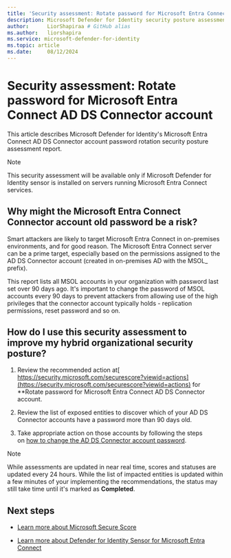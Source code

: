 ```yaml
---
title: 'Security assessment: Rotate password for Microsoft Entra Connect connector account '
description: Microsoft Defender for Identity security posture assessment on Microsoft Entra Connect. In this assessment we recommend customers change the password of MSOL accounts with password last set over 90 days ago.
author:      LiorShapiraa # GitHub alias
ms.author:   liorshapira
ms.service: microsoft-defender-for-identity
ms.topic: article
ms.date:     08/12/2024
---
```


# Security assessment: Rotate password for Microsoft Entra Connect AD DS Connector account

This article describes Microsoft Defender for Identity's Microsoft Entra Connect AD DS Connector account password rotation security posture assessment report.

> [!NOTE]
> This security assessment will be available only if Microsoft Defender for Identity sensor is installed on servers running Microsoft Entra Connect services. 
## Why might the Microsoft Entra Connect Connector account old password be a risk?

Smart attackers are likely to target Microsoft Entra Connect in on-premises environments, and for good reason. The Microsoft Entra Connect server can be a prime target, especially based on the permissions assigned to the AD DS Connector account (created in on-premises AD with the MSOL_ prefix).

This report lists all MSOL accounts in your organization with password last set over 90 days ago. It's important to change the password of MSOL accounts every 90 days to prevent attackers from allowing use of the high privileges that the connector account typically holds - replication permissions, reset password and so on.

##   How do I use this security assessment to improve my hybrid organizational security posture?

1. Review the recommended action at[ https://security.microsoft.com/securescore?viewid=actions](https://security.microsoft.com/securescore?viewid=actions) for **Rotate password for Microsoft Entra Connect AD DS Connector account.  

1. Review the list of exposed entities to discover which of your AD DS Connector accounts have a password more than 90 days old.

1. Take appropriate action on those accounts by following the steps on [how to change the AD DS Connector account password](https://aka.ms/MicrosoftEntraIdPasswordChangeSyncService).

> [!NOTE]
> While assessments are updated in near real time, scores and statuses are updated every 24 hours. While the list of impacted entities is updated within a few minutes of your implementing the recommendations, the status may still take time until it's marked as **Completed**.
## Next steps

- [Learn more about Microsoft Secure Score](/microsoft-365/security/defender/microsoft-secure-score)

- [Learn more about Defender for Identity Sensor for Microsoft Entra Connect](https://aka.ms/MdiSensorForMicrosoftEntraConnectInstallation)

